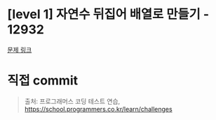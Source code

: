 # [level 1] 자연수 뒤집어 배열로 만들기 - 12932

[문제 링크](https://school.programmers.co.kr/learn/courses/30/lessons/12932)

# 직접 commit

> 출처: 프로그래머스 코딩 테스트 연습, https://school.programmers.co.kr/learn/challenges
